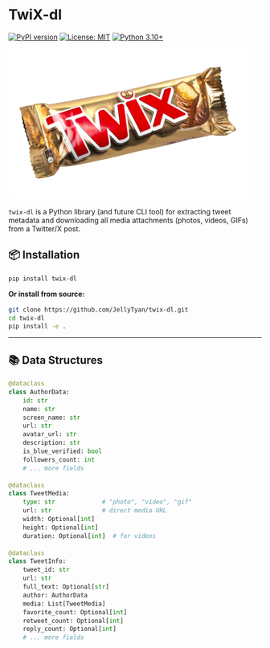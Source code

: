 # TwiX-dl

[![PyPI version](https://badge.fury.io/py/twix-dl.svg)](https://badge.fury.io/py/twix-dl)
[![License: MIT](https://img.shields.io/badge/License-MIT-yellow.svg)](https://opensource.org/licenses/MIT)
[![Python 3.10+](https://img.shields.io/badge/python-3.10+-blue.svg)](https://www.python.org/downloads/)

<img src="https://raw.githubusercontent.com/JellyTyan/twix-dl/main/.github/assets/twix.png" height="300px"/>

`twix-dl` is a Python library (and future CLI tool) for extracting tweet metadata and downloading all media attachments (photos, videos, GIFs) from a Twitter/X post.

## 📦 Installation

```bash
pip install twix-dl
```

**Or install from source:**

```bash
git clone https://github.com/JellyTyan/twix-dl.git
cd twix-dl
pip install -e .
```

---

## 📚 Data Structures

```python
@dataclass
class AuthorData:
    id: str
    name: str
    screen_name: str
    url: str
    avatar_url: str
    description: str
    is_blue_verified: bool
    followers_count: int
    # ... more fields

@dataclass
class TweetMedia:
    type: str             # "photo", "video", "gif"
    url: str              # direct media URL
    width: Optional[int]
    height: Optional[int]
    duration: Optional[int]  # for videos

@dataclass
class TweetInfo:
    tweet_id: str
    url: str
    full_text: Optional[str]
    author: AuthorData
    media: List[TweetMedia]
    favorite_count: Optional[int]
    retweet_count: Optional[int]
    reply_count: Optional[int]
    # ... more fields
```